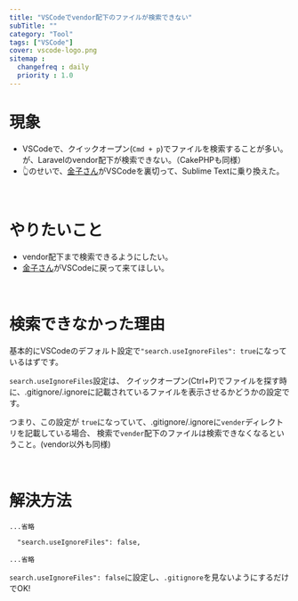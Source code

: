 ```yaml
---
title: "VSCodeでvendor配下のファイルが検索できない"
subTitle: ""
category: "Tool"
tags: ["VSCode"]
cover: vscode-logo.png
sitemap :
  changefreq : daily
  priority : 1.0
---
```


# 現象

- VSCodeで、クイックオープン(`Cmd + p`)でファイルを検索することが多い。
が、Laravelのvendor配下が検索できない。（CakePHPも同様）
- 👆のせいで、[金子さん](https://fusic.co.jp/members/56)がVSCodeを裏切って、Sublime Textに乗り換えた。

<br>

# やりたいこと

- vendor配下まで検索できるようにしたい。
- [金子さん](https://fusic.co.jp/members/56)がVSCodeに戻って来てほしい。

<br>

# 検索できなかった理由

基本的にVSCodeのデフォルト設定で`"search.useIgnoreFiles": true`になっているはずです。

`search.useIgnoreFiles`設定は、 クイックオープン(Ctrl+P)でファイルを探す時に、.gitignore/.ignoreに記載されているファイルを表示させるかどうかの設定です。

つまり、この設定が `true`になっていて、.gitignore/.ignoreに`vender`ディレクトリを記載している場合、
検索で`vender`配下のファイルは検索できなくなるということ。(vendor以外も同様)

<br>

# 解決方法

```json:title=User Settings
...省略

  "search.useIgnoreFiles": false,

...省略
```

`search.useIgnoreFiles": false`に設定し、`.gitignore`を見ないようにするだけでOK!

<br>
